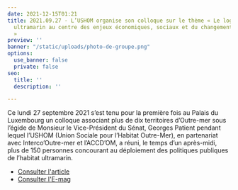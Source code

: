 ```yaml
---
date: 2021-12-15T01:21
title: 2021.09.27 - L’USHOM organise son colloque sur le thème « Le logement social
  ultramarin au centre des enjeux économiques, sociaux et du changement climatique
  »
preview: ''
banner: "/static/uploads/photo-de-groupe.png"
options:
  use_banner: false
  private: false
seo:
  title: ''
  description: ''

---
```

Ce lundi 27 septembre 2021 s’est tenu pour la première fois au Palais du Luxembourg un colloque associant plus de dix territoires d’Outre-mer sous l’égide de Monsieur le Vice-Président du Sénat, Georges Patient pendant lequel l’USHOM (Union Sociale pour l’Habitat Outre-Mer), en partenariat avec Interco’Outre-mer et l’ACCD’OM, a réuni, le temps d’un après-midi, plus de 150 personnes concourant au déploiement des politiques publiques de l’habitat ultramarin.

* [Consulter l'article](https://www.ipreunion.com/actualites-reunion/reportage/2021/09/28/logement-social-ultramarin-maurice-gironcel-les-politiques-publiques-doivent-s-adapter-a-nos-territoires,141317.html)
* [Consulter l'E-mag](/static/uploads/e-mag.pdf)